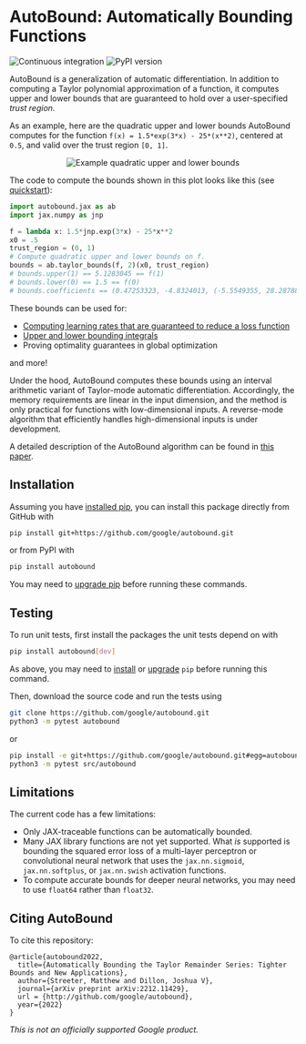 # AutoBound: Automatically Bounding Functions

![Continuous integration](https://github.com/google/autobound/actions/workflows/ci-build.yaml/badge.svg)
![PyPI version](https://img.shields.io/pypi/v/autobound)

AutoBound is a generalization of automatic differentiation.  In addition to
computing a Taylor polynomial approximation of a function, it computes upper
and lower bounds that are guaranteed to hold over a user-specified
_trust region_.

As an example, here are the quadratic upper and lower bounds AutoBound computes
for the function `f(x) = 1.5*exp(3*x) - 25*(x**2)`, centered at `0.5`, and
valid over the trust region `[0, 1]`.

<div align="center">
<img src="http://raw.githubusercontent.com/google/autobound/main/autobound/example_bounds.png" alt="Example quadratic upper and lower bounds"></img>
</div>

The code to compute the bounds shown in this plot looks like this (see [quickstart](https://colab.research.google.com/github/google/autobound/blob/main/autobound/notebooks/quickstart.ipynb)):

```python
import autobound.jax as ab
import jax.numpy as jnp

f = lambda x: 1.5*jnp.exp(3*x) - 25*x**2
x0 = .5
trust_region = (0, 1)
# Compute quadratic upper and lower bounds on f.
bounds = ab.taylor_bounds(f, 2)(x0, trust_region)
# bounds.upper(1) == 5.1283045 == f(1)
# bounds.lower(0) == 1.5 == f(0)
# bounds.coefficients == (0.47253323, -4.8324013, (-5.5549355, 28.287888))
```

These bounds can be used for:

*   [Computing learning rates that are guaranteed to reduce a loss function](https://colab.research.google.com/github/google/autobound/blob/main/autobound/notebooks/safe_learning_rates.ipynb)
*   [Upper and lower bounding integrals](https://colab.research.google.com/github/google/autobound/blob/main/autobound/notebooks/bounding_integrals.ipynb)
*   Proving optimality guarantees in global optimization

and more!

Under the hood, AutoBound computes these bounds using an interval arithmetic
variant of Taylor-mode automatic differentiation.  Accordingly, the memory
requirements are linear in the input dimension, and the method is only
practical for functions with low-dimensional inputs.  A reverse-mode algorithm
that efficiently handles high-dimensional inputs is under development.

A detailed description of the AutoBound algorithm can be found in
[this paper](https://arxiv.org/abs/2212.11429).

## Installation

Assuming you have [installed pip](https://pip.pypa.io/en/stable/installation/), you can install this package directly from GitHub with

```bash
pip install git+https://github.com/google/autobound.git
```

or from PyPI with

```bash
pip install autobound
```

You may need to [upgrade pip](https://pip.pypa.io/en/stable/installation/#upgrading-pip) before running these commands.

## Testing

To run unit tests, first install the packages the unit tests depend on with

```bash
pip install autobound[dev]
```

As above, you may need to [install](https://pip.pypa.io/en/stable/installation/) or [upgrade](https://pip.pypa.io/en/stable/installation/#upgrading-pip) `pip` before running this command.

Then, download the source code and run the tests using

```bash
git clone https://github.com/google/autobound.git
python3 -m pytest autobound
```

or

```bash
pip install -e git+https://github.com/google/autobound.git#egg=autobound
python3 -m pytest src/autobound
```

## Limitations

The current code has a few limitations:

*   Only JAX-traceable functions can be automatically bounded.
*   Many JAX library functions are not yet supported.  What _is_
    supported is bounding the squared error loss of a multi-layer perceptron or convolutional neural network that uses the `jax.nn.sigmoid`, `jax.nn.softplus`, or `jax.nn.swish` activation functions.
*   To compute accurate bounds for deeper neural networks, you may need to use
    `float64` rather than `float32`.

## Citing AutoBound

To cite this repository:

```
@article{autobound2022,
  title={Automatically Bounding the Taylor Remainder Series: Tighter Bounds and New Applications},
  author={Streeter, Matthew and Dillon, Joshua V},
  journal={arXiv preprint arXiv:2212.11429},
  url = {http://github.com/google/autobound},
  year={2022}
}
```

*This is not an officially supported Google product.*
